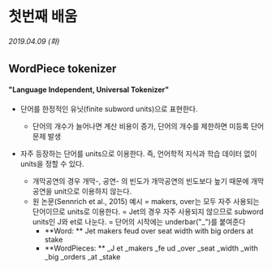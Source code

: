 # 첫번째 배움
###### 2019.04.09 (화)


## WordPiece tokenizer
#### "Language Independent, Universal Tokenizer" 

* 단어를 한정적인 유닛(finite subword units)으로 표현한다.
  + 단어의 개수가 늘어나면 계산 비용이 증가, 단어의 개수를 제한하면 미등록 단어 문제 발생

* 자주 등장하는 단어를 units으로 이용한다. 즉, 언어학적 지식과 학습 데이터 없이 units을 정할 수 있다.
  + 개막공연의 경우 개막-, 공연- 의 빈도가 개막공연의 빈도보다 높기 때문에 개막공연을 unit으로 이용하지 않는다.
  + 원 논문(Sennrich et al., 2015) 예시
    = makers, over는 모두 자주 사용되는 단어이므로 units로 이용한다.
    = Jet의 경우 자주 사용되지 않으므로 subword units인 J와 et로 나눈다.
    = 단어의 시작에는 underbar("\_")를 붙여준다 
    - **Word: ** 
    Jet makers feud over seat width with big orders at stake 
    - **WordPieces: **
     \_J et \_makers \_fe ud \_over \_seat \_width \_with \_big \_orders \_at \_stake
